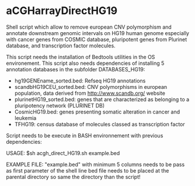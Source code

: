 # aCGHarrayDirectHG19
Shell script which allow to remove european CNV polymorphism and annotate downstream genomic intervals on HG19 human genome especially with cancer genes from COSMIC database, pluripotent genes from Plurinet database, and transcription factor molecules.

This script needs the installation of Bedtools utilities in the OS environement.
This script also needs dependencies of installing 5 annotation databases in the subfolder DATABASES_HG19:

- hg19GENEname_sorted.bed: Refseq HG19 annotations
- scandbHG19CEU_sorted.bed: CNV polymorphisms in european population, data derived from http://www.scandb.org/ website
- plurinetHG19_sorted.bed: genes that are characterized as belonging to a pluripotency network (PLURINET DB)
- CosmicHG19.bed: genes presenting somatic alteration in cancer and leukemia
- TFHG19: census database of molecules classed as transcription factor

Script needs to be execute in BASH environnement with previous dependencies:

USAGE:
$sh acgh_direct_HG19.sh example.bed 

EXAMPLE FILE:
"example.bed" with minimum 5 columns needs to be pass as first parameter of the shell line
bed file needs to be placed at the parental directory so same the directory than the script!
